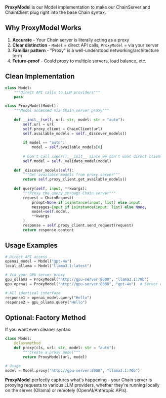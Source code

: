**ProxyModel** is our Model implementation to make our ChainServer and ChainClient plug right into the base Chain syntax.

## Why ProxyModel Works

1. **Accurate** - Your Chain server is literally acting as a proxy
2. **Clear distinction** - `Model` = direct API calls, `ProxyModel` = via your server
3. **Familiar pattern** - "Proxy" is a well-understood networking/architecture term
4. **Future-proof** - Could proxy to multiple servers, load balance, etc.

## Clean Implementation

```python
class Model:
    """Direct API calls to LLM providers"""
    pass

class ProxyModel(Model):
    """Model accessed via Chain server proxy"""
    
    def __init__(self, url: str, model: str = "auto"):
        self.url = url
        self.proxy_client = ChainClient(url)
        self.available_models = self._discover_models()
        
        if model == "auto":
            model = self.available_models[0]
            
        # Don't call super().__init__ since we don't want direct client setup
        self.model = self._validate_model(model)
    
    def _discover_models(self):
        """Get available models from proxy server"""
        return self.proxy_client.get_available_models()
    
    def query(self, input, **kwargs):
        """Proxy the query through Chain server"""
        request = ChainRequest(
            prompt=None if isinstance(input, list) else input,
            messages=input if isinstance(input, list) else None,
            model=self.model,
            **kwargs
        )
        response = self.proxy_client.send_request(request)
        return response.content
```

## Usage Examples

```python
# Direct API access
openai_model = Model("gpt-4o")
local_ollama = Model("llama3.1:latest")

# Via your GPU server proxy  
gpu_ollama = ProxyModel("http://gpu-server:8000", "llama3.1:70b")
gpu_openai = ProxyModel("http://gpu-server:8000", "gpt-4o")  # Server calls OpenAI

# All identical interface
response1 = openai_model.query("Hello")
response2 = gpu_ollama.query("Hello") 
```

## Optional: Factory Method

If you want even cleaner syntax:

```python
class Model:
    @classmethod
    def proxy(cls, url: str, model: str = "auto"):
        """Create a proxy model"""
        return ProxyModel(url, model)

# Usage
model = Model.proxy("http://gpu-server:8000", "llama3.1:70b")
```

**ProxyModel** perfectly captures what's happening - your Chain server is proxying requests to various LLM providers, whether they're running locally on the server (Ollama) or remotely (OpenAI/Anthropic APIs).
